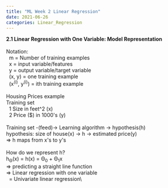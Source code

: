 ```yaml
---
title: "ML Week 2 Linear Regression"
date: 2021-06-26
categories: Linear_Regression
---
```

**2.1 Linear Regression with One Variable: Model Representation**\
\
Notation:\
&nbsp; m = Number of training examples\
&nbsp; x = input variable/features\
&nbsp; y = output variable/target variable\
&nbsp; (x, y) = one training example\
&nbsp; (x<sup>(i)</sup>, y<sup>(i)</sup>) = ith training example\
\
Housing Prices example\
Training set\
&nbsp; 1 Size in feet^2 (x)\
&nbsp; 2 Price ($) in 1000's (y)\
\
Training set -(feed)-> Learning algorithm -> hypothesis(h)\
hypothesis: size of house(x) -> h -> estimated price(y)\
=> h maps from x's to y's\
\
How do we represent h?\
h<sub>Θ</sub>(x) = h(x) = Θ<sub>0</sub> + Θ<sub>1</sub>x\
=> predicting a straight line function\
=> Linear regression with one variable\
&nbsp; = Univariate linear regression\

